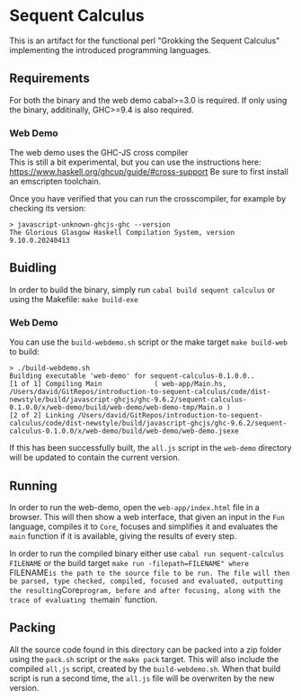 # Sequent Calculus

This is an artifact for the functional perl "Grokking the Sequent Calculus" implementing the introduced programming languages.


## Requirements

For both the binary and the web demo cabal>=3.0 is required. 
If only using the binary, additinally, GHC>=9.4 is also required. 

### Web Demo 

The web demo uses the GHC-JS cross compiler  
This is still a bit experimental, but you can use the instructions here: https://www.haskell.org/ghcup/guide/#cross-support
Be sure to first install an emscripten toolchain.

Once you have verified that you can run the crosscompiler, for example by checking its version:

```console
> javascript-unknown-ghcjs-ghc --version
The Glorious Glasgow Haskell Compilation System, version 9.10.0.20240413

```
## Buidling

In order to build the binary, simply run `cabal build sequent calculus` or using the Makefile: `make build-exe`

### Web Demo 
You can use the `build-webdemo.sh` script or the make target `make build-web` to build:
    
```console
> ./build-webdemo.sh
Building executable 'web-demo' for sequent-calculus-0.1.0.0..
[1 of 1] Compiling Main             ( web-app/Main.hs, /Users/david/GitRepos/introduction-to-sequent-calculus/code/dist-newstyle/build/javascript-ghcjs/ghc-9.6.2/sequent-calculus-0.1.0.0/x/web-demo/build/web-demo/web-demo-tmp/Main.o )
[2 of 2] Linking /Users/david/GitRepos/introduction-to-sequent-calculus/code/dist-newstyle/build/javascript-ghcjs/ghc-9.6.2/sequent-calculus-0.1.0.0/x/web-demo/build/web-demo/web-demo.jsexe
```

If this has been successfully built, the `all.js` script in the `web-demo` directory will be updated to contain the current version.

## Running

In order to run the web-demo, open the `web-app/index.html` file in a browser. 
This will then show a web interface, that given an input in the `Fun` language, compiles it to `Core`, focuses and simplifies it and evaluates the `main` function if it is available, giving the results of every step.


In order to run the compiled binary either use `cabal run sequent-calculus FILENAME` or the build target `make run -filepath=FILENAME" where `FILENAME` is the path to the source file to be run.
The file will then be parsed, type checked, compiled, focused and evaluated, outputting the resulting `Core` program, before and after focusing, along with the trace of evaluating the `main` function. 

## Packing 

All the source code found in this directory can be packed into a zip folder using the `pack.sh` script or the `make pack` target.
This will also include the compiled `all.js` script, created by the `build-webdemo.sh`. When that build script is run a second time, the `all.js` file will be overwriten by the new version.
